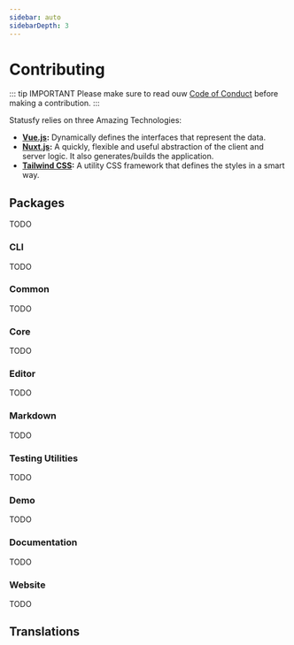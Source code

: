 ```yaml
---
sidebar: auto
sidebarDepth: 3
---
```


# Contributing

::: tip IMPORTANT
Please make sure to read ouw [Code of Conduct][code-of-conduct] before making a contribution.
:::


Statusfy relies on three Amazing Technologies:

- **[Vue.js](http://vuejs.org/):** Dynamically defines the interfaces that represent the data.
- **[Nuxt.js](https://nuxtjs.org/):** A quickly, flexible and useful abstraction of the client and server logic. It also generates/builds the application.
- **[Tailwind CSS](https://tailwindcss.com/):** A utility CSS framework that defines the styles in a smart way.

## Packages

TODO

### CLI

TODO

### Common

TODO

### Core

TODO

### Editor

TODO

### Markdown

TODO

### Testing Utilities

TODO

### Demo

TODO

### Documentation

TODO

### Website

TODO

## Translations




[code-of-conduct]: https://www.bazzite.com/open-source/code-of-conduct?utm_source=docs&utm_medium=contributing&utm_campaign=statusfy
